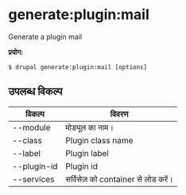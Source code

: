 # generate:plugin:mail
Generate a plugin mail

**प्रयोग:**
```
$ drupal generate:plugin:mail [options]
```

## उपलब्ध विकल्प
विकल्प | विवरण
-------|-------------
--module | मोड्यूल का नाम।
--class | Plugin class name
--label | Plugin label
--plugin-id | Plugin id
--services | सर्विसेज़ को container से लोड करें।
